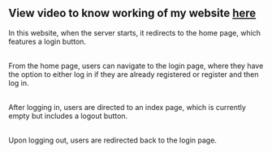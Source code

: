 <h2>View video to know working of my website <a href="https://github.com/user-attachments/assets/532b4bcd-0c10-404f-87ba-438d13e52798">here</a></h2>
<p>In this website, when the server starts, it redirects to the home page, which features a login button. <br><br>

From the home page, users can navigate to the login page, where they have the option to either log in if they are already registered or register and then log in. <br><br>

After logging in, users are directed to an index page, which is currently empty but includes a logout button. <br><br>

Upon logging out, users are redirected back to the login page.<br>
</p>
